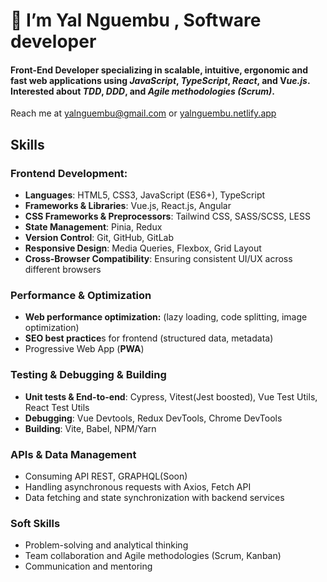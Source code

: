 # 👋 I’m Yal Nguembu , Software developer
#### Front-End Developer specializing in scalable, intuitive, ergonomic and fast web applications using _JavaScript_, _TypeScript_, _React_, and V*ue.js*. Interested about _TDD_, _DDD_, and _Agile methodologies (Scrum)_.
Reach me at [yalnguembu@gmail.com](mailto:yalnguembu@gmail.com) or [yalnguembu.netlify.app](https://yalnguembu.netlify.app)

## Skills
### Frontend Development:
- **Languages**: HTML5, CSS3, JavaScript (ES6+), TypeScript
- **Frameworks & Libraries**: Vue.js, React.js, Angular
- **CSS Frameworks & Preprocessors**: Tailwind CSS, SASS/SCSS, LESS
- **State Management**: Pinia, Redux
- **Version Control**: Git, GitHub, GitLab
- **Responsive Design**: Media Queries, Flexbox, Grid Layout
- **Cross-Browser Compatibility**: Ensuring consistent UI/UX across different browsers

### Performance & Optimization 
- **Web performance optimization:** (lazy loading, code splitting, image optimization)
- **SEO best practice**s for frontend (structured data, metadata)
- Progressive Web App (**PWA**)

### Testing & Debugging & Building
- **Unit tests & End-to-end**: Cypress, Vitest(Jest boosted), Vue Test Utils, React Test Utils
- **Debugging**: Vue Devtools, Redux DevTools, Chrome DevTools
- **Building**: Vite, Babel, NPM/Yarn

### APIs & Data Management
- Consuming API REST, GRAPHQL(Soon) 
- Handling asynchronous requests with Axios, Fetch API
- Data fetching and state synchronization with backend services

### Soft Skills
- Problem-solving and analytical thinking
- Team collaboration and Agile methodologies (Scrum, Kanban)
- Communication and mentoring
